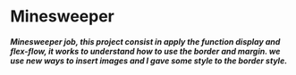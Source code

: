 # Minesweeper
##### Minesweeper job, this project consist in apply the function display and flex-flow, it works to understand how to use the border and margin. we use new ways to insert images and I gave some style to the border style.
